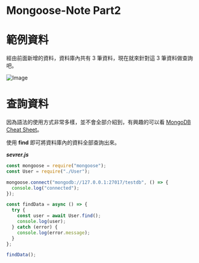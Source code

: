 # Mongoose-Note Part2

# 範例資料

經由前面新增的資料，資料庫內共有 3 筆資料，現在就來針對這 3 筆資料做查詢吧。

![Image](https://i.imgur.com/FbNuDDK.png)

# 查詢資料

因為語法的使用方式非常多樣，並不會全部介紹到，有興趣的可以看 [MongoDB Cheat Sheet](https://gist.github.com/codeSTACKr/53fd03c7f75d40d07797b8e4e47d78ec#chaining/)。

使用 **find** 即可將資料庫內的資料全部查詢出來。

**_sevrer.js_**

```javascript
const mongoose = require("mongoose");
const User = require("./User");

mongoose.connect("mongodb://127.0.0.1:27017/testdb", () => {
  console.log("connected");
});

const findData = async () => {
  try {
    const user = await User.find();
    console.log(user);
  } catch (error) {
    console.log(error.message);
  }
};

findData();
```
